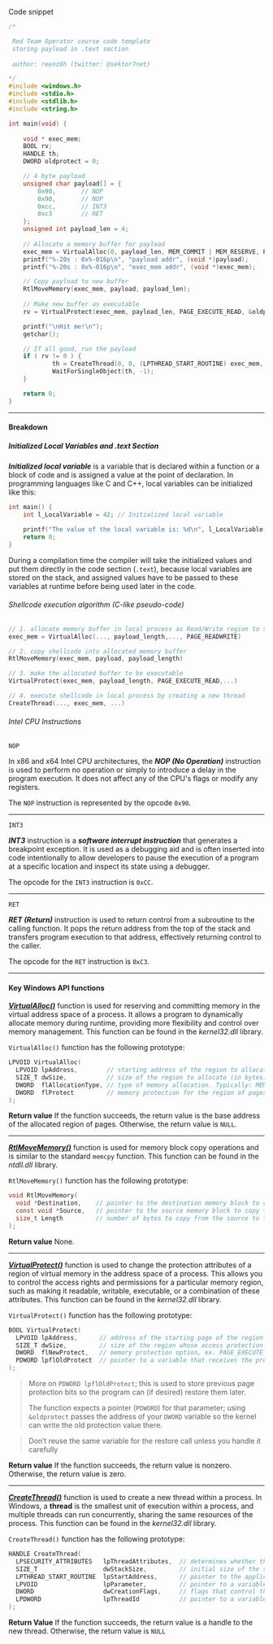 
Code snippet
```c
/*

 Red Team Operator course code template
 storing payload in .text section
 
 author: reenz0h (twitter: @sektor7net)

*/
#include <windows.h>
#include <stdio.h>
#include <stdlib.h>
#include <string.h>

int main(void) {
    
	void * exec_mem;
	BOOL rv;
	HANDLE th;
    DWORD oldprotect = 0;

	// 4 byte payload
	unsigned char payload[] = {
		0x90,		// NOP
		0x90,		// NOP
		0xcc,		// INT3
		0xc3		// RET
	};
	unsigned int payload_len = 4;
	
	// Allocate a memory buffer for payload
	exec_mem = VirtualAlloc(0, payload_len, MEM_COMMIT | MEM_RESERVE, PAGE_READWRITE);
	printf("%-20s : 0x%-016p\n", "payload addr", (void *)payload);
	printf("%-20s : 0x%-016p\n", "exec_mem addr", (void *)exec_mem);

	// Copy payload to new buffer
	RtlMoveMemory(exec_mem, payload, payload_len);
	
	// Make new buffer as executable
	rv = VirtualProtect(exec_mem, payload_len, PAGE_EXECUTE_READ, &oldprotect);

	printf("\nHit me!\n");
	getchar();

	// If all good, run the payload
	if ( rv != 0 ) {
			th = CreateThread(0, 0, (LPTHREAD_START_ROUTINE) exec_mem, 0, 0, 0);
			WaitForSingleObject(th, -1);
	}

	return 0;
}

```


---

#### Breakdown

##### Initialized Local Variables and .text Section

**_Initialized local variable_** is a variable that is declared within a function or a block of code and is assigned a value at the point of declaration. In programming languages like C and C++, local variables can be initialized like this:

```c
int main() {
    int l_LocalVariable = 42; // Initialized local variable

    printf("The value of the local variable is: %d\n", l_LocalVariable);
    return 0;
}
```

During a compilation time the compiler will take the initialized values and put them directly in the code section (`.text`), because local variables are stored on the stack, and assigned values have to be passed to these variables at runtime before being used later in the code.

###### Shellcode execution algorithm (C-like pseudo-code)

```c
// 1. allocate memory buffer in local process as Read/Write region to store shellcode 
exec_mem = VirtualAlloc(..., payload_length,..., PAGE_READWRITE)

// 2. copy shellcode into allocated memory buffer
RtlMoveMemory(exec_mem, payload, payload_length)

// 3. make the allocated buffer to be executable
VirtualProtect(exec_mem, payload_length, PAGE_EXECUTE_READ,...)

// 4. execute shellcode in local process by creating a new thread
CreateThread(..., exec_mem, ...)
```


###### Intel CPU Instructions

`NOP`

In x86 and x64 Intel CPU architectures, the **_NOP (No Operation)_** instruction is used to perform no operation or simply to introduce a delay in the program execution. It does not affect any of the CPU's flags or modify any registers.

The `NOP` instruction is represented by the opcode `0x90`.

---

`INT3`

**_INT3_** instruction is a **_software interrupt instruction_** that generates a breakpoint exception. It is used as a debugging aid and is often inserted into code intentionally to allow developers to pause the execution of a program at a specific location and inspect its state using a debugger.

The opcode for the `INT3` instruction is `0xCC`.

---

`RET`

**_RET (Return)_** instruction is used to return control from a subroutine to the calling function. It pops the return address from the top of the stack and transfers program execution to that address, effectively returning control to the caller.

The opcode for the `RET` instruction is `0xC3`.

---
#### Key Windows API functions

[**_VirtualAlloc()_**](https://learn.microsoft.com/en-us/windows/win32/api/memoryapi/nf-memoryapi-virtualalloc) function is used for reserving and committing memory in the virtual address space of a process. It allows a program to dynamically allocate memory during runtime, providing more flexibility and control over memory management. This function can be found in the _kernel32.dll_ library.

`VirtualAlloc()` function has the following prototype:

```c
LPVOID VirtualAlloc(
  LPVOID lpAddress,        // starting address of the region to allocate. If NULL, the system determines where to allocate the region
  SIZE_T dwSize,           // size of the region to allocate (in bytes)
  DWORD  flAllocationType, // type of memory allocation. Typically: MEM_COMMIT, MEM_RESERVE
  DWORD  flProtect         // memory protection for the region of pages to be allocated, ex. PAGE_READWRITE, PAGE_EXECUTE_READWRITE, etc.
);
```

**Return value**
If the function succeeds, the return value is the base address of the allocated region of pages. Otherwise, the return value is `NULL`.

---

[**_RtlMoveMemory()_**](https://learn.microsoft.com/en-us/windows/win32/devnotes/rtlmovememory) function is used for memory block copy operations and is similar to the standard `memcpy` function. This function can be found in the _ntdll.dll_ library.

`RtlMoveMemory()` function has the following prototype:

```c
void RtlMoveMemory(
  void *Destination,    // pointer to the destination memory block to copy the bytes to
  const void *Source,   // pointer to the source memory block to copy the bytes from
  size_t Length         // number of bytes to copy from the source to the destination
);
```

**Return value**
None.

---

[**_VirtualProtect()_**](https://learn.microsoft.com/en-us/windows/win32/api/memoryapi/nf-memoryapi-virtualprotect) function is used to change the protection attributes of a region of virtual memory in the address space of a process. This allows you to control the access rights and permissions for a particular memory region, such as making it readable, writable, executable, or a combination of these attributes. This function can be found in the _kernel32.dll_ library.

`VirtualProtect()` function has the following prototype:

```c
BOOL VirtualProtect(
  LPVOID lpAddress,      // address of the starting page of the region of pages whose access protection attributes are to be changed
  SIZE_T dwSize,         // size of the region whose access protection attributes are to be changed (in bytes)
  DWORD  flNewProtect,   // memory protection option, ex. PAGE_EXECUTE_READ, PAGE_EXECUTE_READWRITE, PAGE_READWRITE, etc.
  PDWORD lpflOldProtect  // pointer to a variable that receives the previous access protection value. If NULL, the function fails
);
```

>  More on `PDWORD lpflOldProtect`; this is used to store previous page protection bits so the program can (if desired) restore them later. 
> 
> The function expects a pointer (`PDWORD`) for that parameter; using `&oldprotect` passes the address of your `DWORD` variable so the kernel can write the old protection value there.

> Don’t reuse the same variable for the restore call unless you handle it carefully

**Return value**
If the function succeeds, the return value is nonzero. Otherwise, the return value is zero.

---

[**_CreateThread()_**](https://learn.microsoft.com/en-us/windows/win32/api/processthreadsapi/nf-processthreadsapi-createthread) function is used to create a new thread within a process. In Windows, a **thread** is the smallest unit of execution within a process, and multiple threads can run concurrently, sharing the same resources of the process. This function can be found in the _kernel32.dll_ library.

`CreateThread()` function has the following prototype:

```c
HANDLE CreateThread(
  LPSECURITY_ATTRIBUTES   lpThreadAttributes,  // determines whether the returned handle can be inherited by child processes. If NULL, no inheritance
  SIZE_T                  dwStackSize,         // initial size of the stack (in bytes)
  LPTHREAD_START_ROUTINE  lpStartAddress,      // pointer to the application-defined function to be executed by the thread
  LPVOID                  lpParameter,         // pointer to a variable to be passed to the thread
  DWORD                   dwCreationFlags,     // flags that control the creation of the thread, ex. CREATE_SUSPENDED, 0 (thread runs immediately after creation)
  LPDWORD                 lpThreadId           // pointer to a variable that receives the thread identifier
);
```

**Return Value**
If the function succeeds, the return value is a handle to the new thread. Otherwise, the return value is `NULL`
